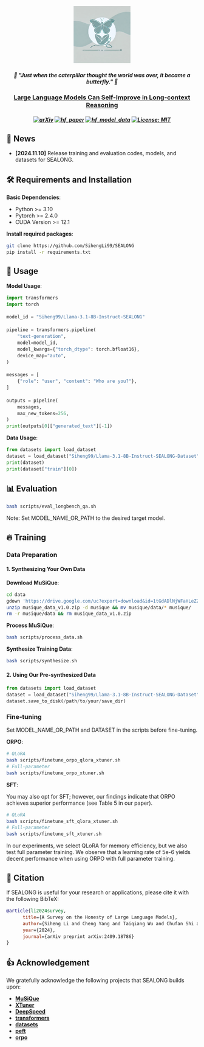 <p align="center">
    <img src="assets/logo.png" width="150" style="margin-bottom: 0.2;"/>
<p>

<h5 align="center"> 🌸 "Just when the caterpillar thought the world was over, it became a butterfly." 🦋 </h2>

<h3 align="center"><a href="https://arxiv.org/abs/2409.18786">
Large Language Models Can Self-Improve in Long-context Reasoning</a></h3>
<!-- <h5 align="center"> If our project helps you, please give us a star ⭐ on GitHub to support us. 🙏🙏 </h2> -->

<h5 align="center">

[![arXiv](https://img.shields.io/badge/Arxiv-2409.18786-AD1C18.svg?logo=arXiv)](https://arxiv.org/abs/2409.18786)
[![hf_paper](https://img.shields.io/badge/%F0%9F%A4%97-Paper-FF6F61
)](https://huggingface.co/papers/2409.18786)
[![hf_model_data](https://img.shields.io/badge/%F0%9F%A4%97-Models&Datasets-48A9DC
)](https://huggingface.co/collections/Siheng99/sealong-67313e3b4edd034cb4a76cc5)
[![License: MIT](https://img.shields.io/badge/License-MIT-green.svg)](https://opensource.org/licenses/MIT)

</h5>

## 📰 News
* **[2024.11.10]**  Release training and evaluation codes, models, and datasets for SEALONG.


## 🛠️ Requirements and Installation
**Basic Dependencies**:
* Python >= 3.10
* Pytorch >= 2.4.0
* CUDA Version >= 12.1

**Install required packages**:
```bash
git clone https://github.com/SihengLi99/SEALONG
pip install -r requirements.txt
```

## 🔑 Usage
**Model Usage**:
```python
import transformers
import torch

model_id = "Siheng99/Llama-3.1-8B-Instruct-SEALONG"

pipeline = transformers.pipeline(
    "text-generation",
    model=model_id,
    model_kwargs={"torch_dtype": torch.bfloat16},
    device_map="auto",
)

messages = [
    {"role": "user", "content": "Who are you?"},
]

outputs = pipeline(
    messages,
    max_new_tokens=256,
)
print(outputs[0]["generated_text"][-1])
```

**Data Usage**:
```python
from datasets import load_dataset
dataset = load_dataset("Siheng99/Llama-3.1-8B-Instruct-SEALONG-Dataset")
print(dataset)
print(dataset["train"][0])
```


## 📊 Evaluation
```bash
bash scripts/eval_longbench_qa.sh
```
Note: Set MODEL_NAME_OR_PATH to the desired target model.

## 🔥 Training
### Data Preparation

#### 1. Synthesizing Your Own Data
**Download MuSiQue**:
```bash
cd data
gdown 'https://drive.google.com/uc?export=download&id=1tGdADlNjWFaHLeZZGShh2IRcpO6Lv24h'
unzip musique_data_v1.0.zip -d musique && mv musique/data/* musique/ 
rm -r musique/data && rm musique_data_v1.0.zip
```

**Process MuSiQue**:
```bash
bash scripts/process_data.sh
```

**Synthesize Training Data**:
```bash
bash scripts/synthesize.sh
```

#### 2. Using Our Pre-synthesized Data
```python
from datasets import load_dataset
dataset = load_dataset("Siheng99/Llama-3.1-8B-Instruct-SEALONG-Dataset")
dataset.save_to_disk(/path/to/your/save_dir)
```

### Fine-tuning

Set MODEL_NAME_OR_PATH and DATASET in the scripts before fine-tuning.

**ORPO**:
```bash
# QLoRA
bash scripts/finetune_orpo_qlora_xtuner.sh
# Full-parameter
bash scripts/finetune_orpo_xtuner.sh
```

**SFT**:

You may also opt for SFT; however, our findings indicate that ORPO achieves superior performance (see Table 5 in our paper).
```bash
# QLoRA
bash scripts/finetune_sft_qlora_xtuner.sh
# Full-parameter
bash scripts/finetune_sft_xtuner.sh
```

In our experiments, we select QLoRA for memory efficiency, but we also test full parameter training. We observe that a learning rate of 5e-6 yields decent performance when using ORPO with full parameter training.

## 📑 Citation

If SEALONG is useful for your research or applications, please cite it with the following BibTeX:
```bibtex
@article{li2024survey,
      title={A Survey on the Honesty of Large Language Models},
      author={Siheng Li and Cheng Yang and Taiqiang Wu and Chufan Shi and Yuji Zhang and Xinyu Zhu and Zesen Cheng and Deng Cai and Mo Yu and Lemao Liu and Jie Zhou and Yujiu Yang and Ngai Wong and Xixin Wu and Wai Lam},
      year={2024},
      journal={arXiv preprint arXiv:2409.18786}
}
```

## 👍 Acknowledgement
We gratefully acknowledge the following projects that SEALONG builds upon:
* [**MuSiQue**](https://github.com/StonyBrookNLP/musique)
* [**XTuner**](https://github.com/InternLM/xtuner)
* [**DeepSpeed**](https://github.com/microsoft/DeepSpeed)
* [**transformers**](https://github.com/huggingface/transformers)
* [**datasets**](https://github.com/huggingface/datasets)
* [**peft**](https://github.com/huggingface/peft)
* [**orpo**](https://github.com/xfactlab/orpo)
